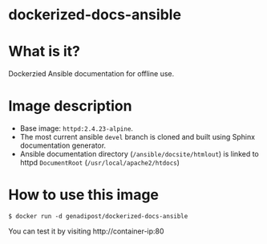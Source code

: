# dockerized-docs-ansible

# What is it?
Dockerzied Ansible documentation for offline use.

# Image description #
- Base image: `httpd:2.4.23-alpine`.
- The most current ansible `devel` branch is cloned and built using Sphinx documentation generator.
- Ansible documentation directory (`/ansible/docsite/htmlout`) is linked to httpd `DocumentRoot` (`/usr/local/apache2/htdocs`)  

# How to use this image #

```console
$ docker run -d genadipost/dockerized-docs-ansible

```

You can test it by visiting http://container-ip:80

